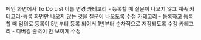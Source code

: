 메인 화면에서 To Do List 이름 변경
카테고리 - 등록할 때 질문이 나오지 않고 계속 카테고리-등록 화면만 나오지 않는 것을 질문이 나오도록 수정
카테고리 - 등록하고 등록할 때 임의로 등록이 5번부터 등록 되어서 1번부터 순차적으로 저장되도록 수정
카테고리 - 디버깅 출력이 안 보이게 수정


